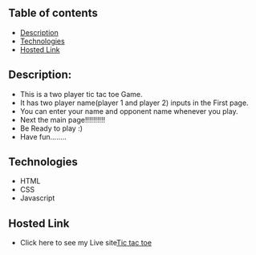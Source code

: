 ## Table of contents
* [Description](#description)
* [Technologies](#technologies)
* [Hosted Link](#hosted-Link)

## Description:

 * This is  a two player tic tac toe  Game.
 * It has two player name(player 1 and player 2) inputs in the First page.
 * You can enter your name and opponent name whenever you play.
 * Next the main page!!!!!!!!!!
 * Be Ready to play :)
 * Have fun........
 
 ## Technologies
 
 * HTML
 * CSS
 * Javascript
 

## Hosted Link
* Click here to see my Live site[Tic tac toe](#https://karthi20.github.io/Tic-Tac-Toe/)
